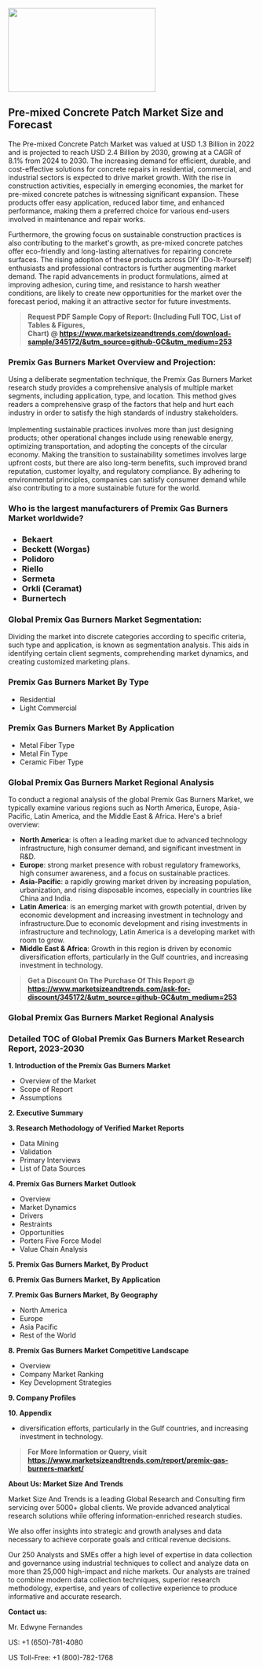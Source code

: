 <p><img class="alignnone size-medium wp-image-20088" src="https://ffe5etoiles.com/wp-content/uploads/2024/12/MST1-300x171.png" alt="" width="300" height="171" /></p><h2>Pre-mixed Concrete Patch Market Size and Forecast</h2><p>The Pre-mixed Concrete Patch Market was valued at USD 1.3 Billion in 2022 and is projected to reach USD 2.4 Billion by 2030, growing at a CAGR of 8.1% from 2024 to 2030. The increasing demand for efficient, durable, and cost-effective solutions for concrete repairs in residential, commercial, and industrial sectors is expected to drive market growth. With the rise in construction activities, especially in emerging economies, the market for pre-mixed concrete patches is witnessing significant expansion. These products offer easy application, reduced labor time, and enhanced performance, making them a preferred choice for various end-users involved in maintenance and repair works.</p><p>Furthermore, the growing focus on sustainable construction practices is also contributing to the market's growth, as pre-mixed concrete patches offer eco-friendly and long-lasting alternatives for repairing concrete surfaces. The rising adoption of these products across DIY (Do-It-Yourself) enthusiasts and professional contractors is further augmenting market demand. The rapid advancements in product formulations, aimed at improving adhesion, curing time, and resistance to harsh weather conditions, are likely to create new opportunities for the market over the forecast period, making it an attractive sector for future investments.</p></p><blockquote id="" class=""><strong>Request PDF Sample Copy of Report: (Including Full TOC, List of Tables &amp; Figures, Chart)&nbsp;@&nbsp;<strong><a href="https://www.marketsizeandtrends.com/download-sample/345172/&utm_source=github-GC&utm_medium=253" target="_blank">https://www.marketsizeandtrends.com/download-sample/345172/&utm_source=github-GC&utm_medium=253</a></strong></strong></blockquote><h3 id="" class="">Premix Gas Burners Market&nbsp;Overview and Projection:</h3><p id="" class="">Using a deliberate segmentation technique, the Premix Gas Burners Market research study provides a comprehensive analysis of multiple market segments, including application, type, and location. This method gives readers a comprehensive grasp of the factors that help and hurt each industry in order to satisfy the high standards of industry stakeholders. <br /> <br />Implementing sustainable practices involves more than just designing products; other operational changes include using renewable energy, optimizing transportation, and adopting the concepts of the circular economy. Making the transition to sustainability sometimes involves large upfront costs, but there are also long-term benefits, such improved brand reputation, customer loyalty, and regulatory compliance. By adhering to environmental principles, companies can satisfy consumer demand while also contributing to a more sustainable future for the world.</p><h3 id="" class="">Who is the largest manufacturers of&nbsp;Premix Gas Burners Market worldwide?</h3><h3 class=""><p><ul><li>Bekaert </li><li> Beckett (Worgas) </li><li> Polidoro </li><li> Riello </li><li> Sermeta </li><li> Orkli (Ceramat) </li><li> Burnertech</li></ul></p></h3><h3 id="" class="">Global&nbsp;Premix Gas Burners Market Segmentation:</h3><p id="" class="">Dividing the market into discrete categories according to specific criteria, such type and application, is known as segmentation analysis. This aids in identifying certain client segments, comprehending market dynamics, and creating customized marketing plans.</p><h3 id="" class="">Premix Gas Burners Market&nbsp;By Type</h3><p><p><ul><li>Residential</li><li> Light Commercial</p></li></ul></p></p><h3 id="" class="">Premix Gas Burners Market&nbsp;By Application</h3><p class=""><p><ul><li>Metal Fiber Type</li><li> Metal Fin Type</li><li> Ceramic Fiber Type</li></ul></p></p><h3 id="" class="">Global Premix Gas Burners Market Regional Analysis</h3><p id="" class="">To conduct a regional analysis of the global Premix Gas Burners Market, we typically examine various regions such as North America, Europe, Asia-Pacific, Latin America, and the Middle East &amp; Africa. Here's a brief overview:</p><ul><li><strong>North America</strong>: is often a leading market due to advanced technology infrastructure, high consumer demand, and significant investment in R&amp;D.</li><li><strong>Europe</strong>: strong market presence with robust regulatory frameworks, high consumer awareness, and a focus on sustainable practices.</li><li><strong>Asia-Pacific</strong>: a rapidly growing market driven by increasing population, urbanization, and rising disposable incomes, especially in countries like China and India.</li><li><strong>Latin America</strong>: is an emerging market with growth potential, driven by economic development and increasing investment in technology and infrastructure.Due to economic development and rising investments in infrastructure and technology, Latin America is a developing market with room to grow.</li><li><strong>Middle East &amp; Africa</strong>: Growth in this region is driven by economic diversification efforts, particularly in the Gulf countries, and increasing investment in technology.</li></ul><blockquote id="" class=""><strong>Get a Discount On The Purchase Of This Report @ <strong><a href="https://www.marketsizeandtrends.com/ask-for-discount/345172/&utm_source=github-GC&utm_medium=253" target="_blank">https://www.marketsizeandtrends.com/ask-for-discount/345172/&utm_source=github-GC&utm_medium=253</a></strong></strong></blockquote><h3 id="" class="">Global Premix Gas Burners Market Regional Analysis</h3><h3 id="" class="">Detailed TOC of Global Premix Gas Burners Market Research Report, 2023-2030</h3><p id="" class=""><strong>1. Introduction of the Premix Gas Burners Market</strong></p><ul><li>Overview of the Market</li><li>Scope of Report</li><li>Assumptions</li></ul><p id="" class=""><strong>2. Executive Summary</strong></p><p id="" class=""><strong>3. Research Methodology of Verified Market Reports</strong></p><ul><li>Data Mining</li><li>Validation</li><li>Primary Interviews</li><li>List of Data Sources</li></ul><p id="" class=""><strong>4. Premix Gas Burners Market Outlook</strong></p><ul><li>Overview</li><li>Market Dynamics</li><li>Drivers</li><li>Restraints</li><li>Opportunities</li><li>Porters Five Force Model</li><li>Value Chain Analysis</li></ul><p id="" class=""><strong>5. Premix Gas Burners Market, By Product</strong></p><p id="" class=""><strong>6. Premix Gas Burners Market, By Application</strong></p><p id="" class=""><strong>7. Premix Gas Burners Market, By Geography</strong></p><ul><li>North America</li><li>Europe</li><li>Asia Pacific</li><li>Rest of the World</li></ul><p id="" class=""><strong>8. Premix Gas Burners Market Competitive Landscape</strong></p><ul><li>Overview</li><li>Company Market Ranking</li><li>Key Development Strategies</li></ul><p id="" class=""><strong>9. Company Profiles</strong></p><p id="" class=""><strong>10. Appendix</strong></p><ul><li>diversification efforts, particularly in the Gulf countries, and increasing investment in technology.</li></ul><blockquote id="" class=""><strong>For More Information or Query, visit <strong><strong><a href="https://www.marketsizeandtrends.com/report/premix-gas-burners-market/" target="_blank">https://www.marketsizeandtrends.com/report/premix-gas-burners-market/</a></strong></strong></strong></blockquote><p id="" class=""><strong>About Us: Market Size And Trends</strong></p><p id="" class="">Market Size And Trends is a leading Global Research and Consulting firm servicing over 5000+ global clients. We provide advanced analytical research solutions while offering information-enriched research studies.</p><p id="" class="">We also offer insights into strategic and growth analyses and data necessary to achieve corporate goals and critical revenue decisions.</p><p id="" class="">Our 250 Analysts and SMEs offer a high level of expertise in data collection and governance using industrial techniques to collect and analyze data on more than 25,000 high-impact and niche markets. Our analysts are trained to combine modern data collection techniques, superior research methodology, expertise, and years of collective experience to produce informative and accurate research.</p><p id="" class=""><strong>Contact us:</strong></p><p id="" class="">Mr. Edwyne Fernandes</p><p id="" class="">US: +1 (650)-781-4080</p><p id="" class="">US Toll-Free: +1 (800)-782-1768</p>
